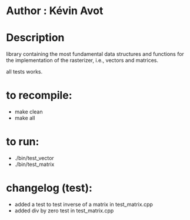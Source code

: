 # Author : Kévin Avot
# Description 
library containing the most fundamental data structures and functions for the implementation of the rasterizer, i.e., vectors and matrices.

all tests works.

# to recompile:
- make clean
- make all

# to run:
- ./bin/test_vector
- ./bin/test_matrix

# changelog (test):
- added a test to test inverse of a matrix in test_matrix.cpp
- added div by zero test in test_matrix.cpp
